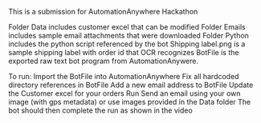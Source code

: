 This is a submission for AutomationAnywhere Hackathon

Folder Data includes customer excel that can be modified
Folder Emails includes sample email attachments that were downloaded
Folder Python includes the python script referenced by the bot
Shipping label.png is a sample shipping label with order id that OCR recognizes
BotFile is the exported raw text bot program from AutomationAnywere.

To run:
Import the BotFile into AutomationAnywhere
Fix all hardcoded directory references in BotFile
Add a new email address to BotFile
Update the Customer excel for your orders
Run
Send an email using your own image (with gps metadata) or use images provided in the Data folder
The bot should then complete the run as shown in the video

